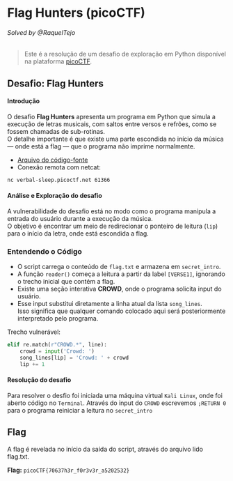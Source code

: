 # Flag Hunters (picoCTF)  
###### Solved by @RaquelTejo  

> Este é a resolução de um desafio de exploração em Python disponível na plataforma [picoCTF](https://picoctf.org/).  

## Desafio: Flag Hunters  
#### Introdução  

O desafio **Flag Hunters** apresenta um programa em Python que simula a execução de letras musicais, com saltos entre versos e refrões, como se fossem chamadas de sub-rotinas.  
O detalhe importante é que existe uma parte escondida no início da música — onde está a flag — que o programa não imprime normalmente.  

- [Arquivo do código-fonte](https://challenge-files.picoctf.net/c_verbal_sleep/16af4dbf5dde07d6b920829561f50f7afe9e9e457733e422537c64525e1a6772/lyric-reader.py)
- Conexão remota com netcat:   

```bash 
nc verbal-sleep.picoctf.net 61366
```

#### Análise e Exploração do desafio 

A vulnerabilidade do desafio está no modo como o programa manipula a entrada do usuário durante a execução da música.  
O objetivo é encontrar um meio de redirecionar o ponteiro de leitura (`lip`) para o início da letra, onde está escondida a flag.  

### Entendendo o Código  

- O script carrega o conteúdo de `flag.txt` e armazena em `secret_intro`.  
- A função `reader()` começa a leitura a partir da label `[VERSE1]`, ignorando o trecho inicial que contém a flag.  
- Existe uma seção interativa **CROWD**, onde o programa solicita input do usuário.  
- Esse input substitui diretamente a linha atual da lista `song_lines`.  
  Isso significa que qualquer comando colocado aqui será posteriormente interpretado pelo programa.  

Trecho vulnerável:  

```python
elif re.match(r"CROWD.*", line):
    crowd = input('Crowd: ')
    song_lines[lip] = 'Crowd: ' + crowd 
    lip += 1
```
#### Resolução do desafio

Para resolver o desfio foi iniciada uma máquina virtual `Kali Linux`, onde foi aberto código no `Terminal`.
Através do input do `CROWD` escrevemos `;RETURN 0` para o programa reiniciar a leitura no `secret_intro` 

## Flag 

A flag é revelada no início da saída do script, através do arquivo lido flag.txt.

**Flag:** `picoCTF{70637h3r_f0r3v3r_a5202532}`
